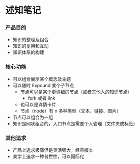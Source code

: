 # 述知笔记

### 产品目的

- 知识的整理及组合
- 知识的复用和互动
- 知识体系的构建

### 核心功能

- 可以组合展示某个概念及主题
- 可以随时 Expound 某个子节点
	- 节点可以是某个更详细的节点（或者其他人的知识节点）
		- fork 或者 link
	- 也可以是详情卡片
	- 节点（node）有 n 多种类型（文本、链接、图片）
- 节点可以组合为一组
- 知识是网状组合的，入口节点是需要个人管理（文件夹或标签）


### 其他追求

- 产品上追求极简但是灵活强大，经典版本
- 美学上追求一种普世性，可以国际化